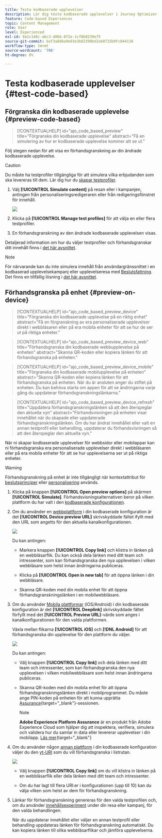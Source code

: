 ```yaml
---
title: Testa kodbaserade upplevelser
description: Lär dig testa kodbaserade upplevelser i Journey Optimizer
feature: Code-based Experiences
topic: Content Management
role: User
level: Experienced
exl-id: 9a1c148c-a6c3-406b-8f2e-1cf8b8239e75
source-git-commit: baf3a8dba9e83e3b82390bd2ab0725b9fc844138
workflow-type: tm+mt
source-wordcount: '706'
ht-degree: 0%

---
```


# Testa kodbaserade upplevelser {#test-code-based}

## Förgranska din kodbaserade upplevelse {#preview-code-based}

>[!CONTEXTUALHELP]
>id="ajo_code_based_preview"
>title="Förgranska din kodbaserade upplevelse"
>abstract="Få en simulering av hur er kodbaserade upplevelse kommer att se ut."

Följ stegen nedan för att visa en förhandsgranskning av din ändrade kodbaserade upplevelse.

>[!CAUTION]
>
>Du måste ha testprofiler tillgängliga för att simulera vilka erbjudanden som ska levereras till dem. Lär dig hur du [skapar testprofiler](../audience/creating-test-profiles.md).

1. Välj **[!UICONTROL Simulate content]** på resan eller i kampanjen, antingen från personaliseringsredigeraren eller från redigeringsfönstret för innehåll.

   ![](assets/code-based-campaign-simulate.png)

1. Klicka på **[!UICONTROL Manage test profiles]** för att välja en eller flera testprofiler.

1. En förhandsgranskning av den ändrade kodbaserade upplevelsen visas.

Detaljerad information om hur du väljer testprofiler och förhandsgranskar ditt innehåll finns i [det här avsnittet](../content-management/preview.md).

>[!NOTE]
>
>För närvarande kan du inte simulera innehåll från användargränssnittet i en kodbaserad upplevelsekampanj eller upplevelseresa med [Beslutsfattning](../experience-decisioning/gs-experience-decisioning.md). Det finns en tillfällig lösning i [det här avsnittet](../experience-decisioning/create-decision.md).


## Förhandsgranska på enhet {#preview-on-device}

>[!CONTEXTUALHELP]
>id="ajo_code_based_preview_device"
>title="Förgranska din kodbaserade upplevelse på en riktig enhet"
>abstract="Få en förgranskning av era personaliserade upplevelser direkt i webbläsaren eller på era mobila enheter för att se hur de ser ut på riktiga enheter."

>[!CONTEXTUALHELP]
>id="ajo_code_based_preview_device_web"
>title="Förhandsgranska din kodbaserade webbupplevelse på enheten"
>abstract="Skanna QR-koden eller kopiera länken för att förhandsgranska på enheten."

>[!CONTEXTUALHELP]
>id="ajo_code_based_preview_device_mobile"
>title="Förgranska din kodbaserade mobilupplevelse på enheten"
>abstract="Skanna QR-koden eller kopiera länken för att förhandsgranska på enheten. När du är ansluten anger du stiftet på enheten. Du kan behöva starta om appen för att se ändringarna varje gång du uppdaterar förhandsgranskningslänkarna."

>[!CONTEXTUALHELP]
>id="ajo_code_based_preview_device_refresh"
>title="Uppdatera förhandsgranskningslänken så att den återspeglar den aktuella vyn"
>abstract="Förhandsvisningen på enheten visar innehållet när du skapade eller uppdaterade förhandsgranskningslänken. Om du har ändrat innehållet eller valt en annan testprofil eller behandling, uppdaterar du förhandsvisningen så att den återspeglar den aktuella vyn."

När ni skapar kodbaserade upplevelser för webbsidor eller mobilappar kan ni förhandsgranska era personaliserade upplevelser direkt i webbläsaren eller på era mobila enheter för att se hur upplevelserna ser ut på riktiga enheter.

>[!WARNING]
>
>Förhandsgranskning på enhet är inte tillgängligt när kontextattribut för [beslutsprinciper](../experience-decisioning/create-decision.md) eller [personalisering](../personalization/personalization-build-expressions.md) används.

1. Klicka på knappen **[!UICONTROL Open preview options]** på skärmen **[!UICONTROL Simulate]**. Förhandsvisningsalternativen beror på vilken plattform du har valt i den [kodbaserade konfigurationen](code-based-configuration.md#create-code-based-configuration).

1. Om du använder en [webbplattform](code-based-configuration.md#web) i din kodbaserade konfiguration är det **[!UICONTROL Device preview URL]** skrivskyddade fältet ifyllt med den URL som angetts för den aktuella kanalkonfigurationen.

   ![](assets/preview-on-device-web.png)

   Du kan antingen:

   * Markera knappen **[!UICONTROL Copy link]** och klistra in länken på en webbläsarflik. Du kan också dela länken med ditt team och intressenter, som kan förhandsgranska den nya upplevelsen i vilken webbläsare som helst innan ändringarna publiceras.

   * Klicka på **[!UICONTROL Open in new tab]** för att öppna länken i din webbläsare.

   * Skanna QR-koden med din mobila enhet för att öppna förhandsgranskningslänken i en mobilwebbläsare.

1. Om du använder [Mobila plattformar](code-based-configuration.md#mobile) (iOS/Android) i din kodbaserade konfiguration är det **[!UICONTROL Deeplink]** skrivskyddade fältet förfyllt med det **[!UICONTROL Preview URL]**-värde som anges i kanalkonfigurationen för den valda plattformen.

   Växla mellan flikarna **[!UICONTROL iOS]** och **[!DNL Android]** för att förhandsgranska din upplevelse för den plattform du väljer.

   ![](assets/preview-on-device-mobile.png)

   Du kan antingen:

   * Välj knappen **[!UICONTROL Copy link]** och dela länken med ditt team och intressenter, som kan förhandsgranska den nya upplevelsen i vilken mobilwebbläsare som helst innan ändringarna publiceras.

   * Skanna QR-koden med din mobila enhet för att öppna förhandsgranskningslänken direkt i mobilprogrammet. Du måste ange PIN-koden på enheten för att kunna upprätta [Assurance](https://experienceleague.adobe.com/en/docs/experience-platform/assurance/tutorials/implement-assurance){target="_blank"}-sessionen.

     >[!NOTE]
     >
     >**Adobe Experience Platform Assurance** är en produkt från Adobe Experience Cloud som hjälper dig att inspektera, verifiera, simulera och validera hur du samlar in data eller levererar upplevelser i din mobilapp. [Läs mer](https://experienceleague.adobe.com/en/docs/experience-platform/assurance/home){target="_blank"}

1. Om du använder någon [annan plattform](code-based-configuration.md#other) i din kodbaserade konfiguration väljer du den [yt-URI](code-based-surface.md#surface-uri) som du vill förhandsgranska i listrutan.

   ![](assets/preview-on-device-other.png)

   * Välj knappen **[!UICONTROL Copy link]** om du vill klistra in länken på en webbläsarflik eller dela länken med ditt team och intressenter.

   * Om du har lagt till flera URI:er i konfigurationen (upp till 10) kan du välja vilken som helst av dem för förhandsgranskning.

1. Länkar för förhandsgranskning genereras för den valda testprofilen och, om du använder [innehållsexperiment](../content-management/content-experiment.md) under din resa eller kampanj, för den valda behandlingen.

   <!--If you have modified the content or selected a different treatment or test profile, scroll down to the bottom of the **[!UICONTROL Preview on device]** pop-up and click **[!UICONTROL Refresh preview link]** to reflect the current state.

   ![](assets/preview-on-device-refresh.png)-->

   <!--When creating a content experiment, you need to select a given treatment and click the **[!UICONTROL Simulate content]** button to obtain the link corresponding to that treatment, then select another treatment, click the **[!UICONTROL Simulate content]** button to obtain a new preview link, and so on.-->

   När du uppdaterar innehållet eller väljer en annan testprofil eller behandling uppdateras länken för förhandsgranskning automatiskt. Du kan kopiera länken till olika webbläsarflikar och jämföra upplevelserna.
